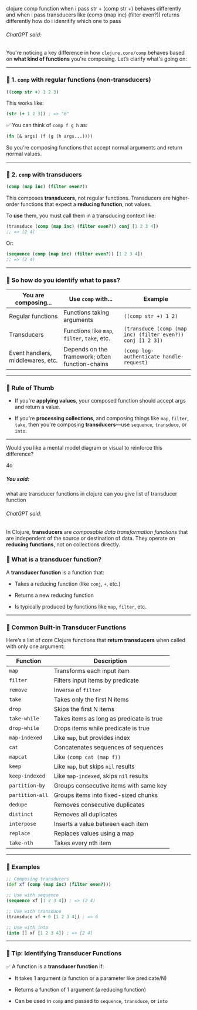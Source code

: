 clojure comp function when i pass str + (comp str +) behaves differently and when i pass transducers like (comp (map inc) (filter even?)) returns differently how do i idenritify which one to pass

###### ChatGPT said:

You're noticing a key difference in how `clojure.core/comp` behaves based on **what kind of functions** you're composing. Let’s clarify what's going on:

---

### 🔹 1. `comp` with regular functions (non-transducers)

```clojure 
((comp str +) 1 2 3)


```

This works like:

```clojure 
(str (+ 1 2 3)) ; => "6"


```

✅ You can think of `comp f g h` as:

```clojure 
(fn [& args] (f (g (h args...))))


```

So you're composing functions that accept normal arguments and return normal values.

---

### 🔹 2. `comp` with **transducers**

```clojure 
(comp (map inc) (filter even?))


```

This composes **transducers**, not regular functions. Transducers are higher-order functions that expect a **reducing function**, not values.

To **use** them, you must call them in a transducing context like:

```clojure 
(transduce (comp (map inc) (filter even?)) conj [1 2 3 4])
;; => [2 4]


```

Or:

```clojure 
(sequence (comp (map inc) (filter even?)) [1 2 3 4])
;; => (2 4)


```

---

### 🔹 So how do you **identify what to pass**?

|You are composing...|Use `comp` with...|Example|
|---|---|---|
|Regular functions|Functions taking arguments|`((comp str +) 1 2)`|
|Transducers|Functions like `map`, `filter`, `take`, etc.|`(transduce (comp (map inc) (filter even?)) conj [1 2 3])`|
|Event handlers, middlewares, etc.|Depends on the framework; often function-chains|`(comp log-authenticate handle-request)`|

---

### 🔹 Rule of Thumb

- If you're **applying values**, your composed function should accept args and return a value.
    
- If you're **processing collections**, and composing things like `map`, `filter`, `take`, then you're composing **transducers**—use `sequence`, `transduce`, or `into`.
    

---

Would you like a mental model diagram or visual to reinforce this difference?

4o

##### You said:

what are transducer functions in clojure can you give list of transducer function

###### ChatGPT said:

In Clojure, **transducers** are _composable data transformation functions_ that are independent of the source or destination of data. They operate on **reducing functions**, not on collections directly.

### 🔹 What is a transducer function?

A **transducer function** is a function that:

- Takes a reducing function (like `conj`, `+`, etc.)
    
- Returns a new reducing function
    
- Is typically produced by functions like `map`, `filter`, etc.
    

---

### 🔹 Common Built-in Transducer Functions

Here’s a list of core Clojure functions that **return transducers** when called with only one argument:

|Function|Description|
|---|---|
|`map`|Transforms each input item|
|`filter`|Filters input items by predicate|
|`remove`|Inverse of `filter`|
|`take`|Takes only the first N items|
|`drop`|Skips the first N items|
|`take-while`|Takes items as long as predicate is true|
|`drop-while`|Drops items while predicate is true|
|`map-indexed`|Like `map`, but provides index|
|`cat`|Concatenates sequences of sequences|
|`mapcat`|Like `(comp cat (map f))`|
|`keep`|Like `map`, but skips `nil` results|
|`keep-indexed`|Like `map-indexed`, skips `nil` results|
|`partition-by`|Groups consecutive items with same key|
|`partition-all`|Groups items into fixed-sized chunks|
|`dedupe`|Removes consecutive duplicates|
|`distinct`|Removes all duplicates|
|`interpose`|Inserts a value between each item|
|`replace`|Replaces values using a map|
|`take-nth`|Takes every nth item|

---

### 🔹 Examples

```clojure 
;; Composing transducers
(def xf (comp (map inc) (filter even?)))

;; Use with sequence
(sequence xf [1 2 3 4]) ; => (2 4)

;; Use with transduce
(transduce xf + 0 [1 2 3 4]) ; => 6

;; Use with into
(into [] xf [1 2 3 4]) ; => [2 4]


```
---

### 🔹 Tip: Identifying Transducer Functions

✅ A function is a **transducer function** if:

- It takes 1 argument (a function or a parameter like predicate/N)
    
- Returns a function of 1 argument (a reducing function)
    
- Can be used in `comp` and passed to `sequence`, `transduce`, or `into`